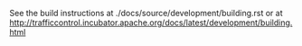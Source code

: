 
See the build instructions at ./docs/source/development/building.rst or at
http://trafficcontrol.incubator.apache.org/docs/latest/development/building.html
